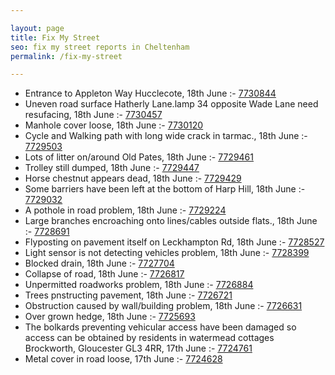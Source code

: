```yaml
---

layout: page
title: Fix My Street
seo: fix my street reports in Cheltenham
permalink: /fix-my-street

---
```


<!-- fix_marker starts -->

- Entrance to Appleton Way Hucclecote, 18th June :- [7730844](https://www.fixmystreet.com/report/7730844)
- Uneven road surface Hatherly Lane.lamp 34 opposite Wade Lane need resufacing, 18th June :- [7730457](https://www.fixmystreet.com/report/7730457)
- Manhole cover loose, 18th June :- [7730120](https://www.fixmystreet.com/report/7730120)
- Cycle and Walking path with long wide crack in tarmac., 18th June :- [7729503](https://www.fixmystreet.com/report/7729503)
- Lots of litter on/around Old Pates, 18th June :- [7729461](https://www.fixmystreet.com/report/7729461)
- Trolley still dumped, 18th June :- [7729447](https://www.fixmystreet.com/report/7729447)
- Horse chestnut appears dead, 18th June :- [7729429](https://www.fixmystreet.com/report/7729429)
- Some barriers have been left at the bottom of Harp Hill, 18th June :- [7729032](https://www.fixmystreet.com/report/7729032)
- A pothole in road problem, 18th June :- [7729224](https://www.fixmystreet.com/report/7729224)
- Large branches encroaching onto lines/cables outside flats., 18th June :- [7728691](https://www.fixmystreet.com/report/7728691)
- Flyposting on pavement itself on Leckhampton Rd, 18th June :- [7728527](https://www.fixmystreet.com/report/7728527)
- Light sensor is not detecting vehicles problem, 18th June :- [7728399](https://www.fixmystreet.com/report/7728399)
- Blocked drain, 18th June :- [7727704](https://www.fixmystreet.com/report/7727704)
- Collapse of road, 18th June :- [7726817](https://www.fixmystreet.com/report/7726817)
- Unpermitted roadworks problem, 18th June :- [7726884](https://www.fixmystreet.com/report/7726884)
- Trees pnstructing pavement, 18th June :- [7726721](https://www.fixmystreet.com/report/7726721)
- Obstruction caused by wall/building problem, 18th June :- [7726631](https://www.fixmystreet.com/report/7726631)
- Over grown hedge, 18th June :- [7725693](https://www.fixmystreet.com/report/7725693)
- The bolkards preventing vehicular access have been damaged so access can be obtained by residents in watermead cottages Brockworth, Gloucester GL3 4RR, 17th June :- [7724761](https://www.fixmystreet.com/report/7724761)
- Metal cover in road loose, 17th June :- [7724628](https://www.fixmystreet.com/report/7724628)

<!-- fix_marker ends -->